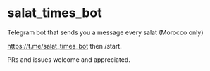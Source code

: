 # salat_times_bot

Telegram bot that sends you a message every salat (Morocco only)

https://t.me/salat_times_bot then /start.


PRs and issues welcome and appreciated.
